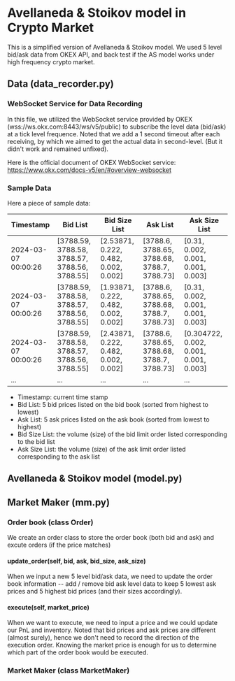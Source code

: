# Avellaneda & Stoikov model in Crypto Market

This is a simplified version of Avellaneda & Stoikov model. We used 5 level bid/ask data from OKEX API, and back test if the AS model works under high frequency crypto market.

## Data (data_recorder.py)
### WebSocket Service for Data Recording

In this file, we utilized the WebSocket service provided by OKEX (wss://ws.okx.com:8443/ws/v5/public) to subscribe the level data (bid/ask) at a tick level frequence. Noted that we add a 1 second timeout after each receiving, by which we aimed to get the actual data in second-level. (But it didn't work and remained unfixed).

Here is the official document of OKEX WebSocket service: https://www.okx.com/docs-v5/en/#overview-websocket

### Sample Data

Here a piece of sample data:

| Timestamp           | Bid List                                      | Bid Size List                         | Ask List                                    | Ask Size List                          |
| ------------------- | --------------------------------------------- | ------------------------------------- | ------------------------------------------- | -------------------------------------- |
| 2024-03-07 00:00:26 | [3788.59, 3788.58, 3788.57, 3788.56, 3788.55] | [2.53871, 0.222, 0.482, 0.002, 0.002] | [3788.6, 3788.65, 3788.68, 3788.7, 3788.73] | [0.31, 0.002, 0.001, 0.001, 0.003]     |
| 2024-03-07 00:00:26 | [3788.59, 3788.58, 3788.57, 3788.56, 3788.55] | [1.93871, 0.222, 0.482, 0.002, 0.002] | [3788.6, 3788.65, 3788.68, 3788.7, 3788.73] | [0.31, 0.002, 0.001, 0.001, 0.003]     |
| 2024-03-07 00:00:26 | [3788.59, 3788.58, 3788.57, 3788.56, 3788.55] | [2.43871, 0.222, 0.482, 0.002, 0.002] | [3788.6, 3788.65, 3788.68, 3788.7, 3788.73] | [0.304722, 0.002, 0.001, 0.001, 0.003] |
| ...                 | ...                                           | ...                                   | ...                                         | ...                                    |

* Timestamp: current time stamp
* Bid List: 5 bid prices listed on the bid book (sorted from highest to lowest)
* Ask List: 5 ask prices listed on the ask book (sorted from lowest to highest)
* Bid Size List: the volume (size) of the bid limit order listed corresponding to the bid list
* Ask Size List: the volume (size) of the ask limit order listed corresponding to the ask list

## Avellaneda & Stoikov model (model.py)



## Market Maker (mm.py)

### Order book (class Order)

We create an order class to store the order book (both bid and ask) and excute orders (if the price matches)

#### update_order(self, bid, ask, bid_size, ask_size)

When we input a new 5 level bid/ask data, we need to update the order book information -- add / remove bid ask level data to keep 5 lowest ask prices and 5 highest bid prices (and their sizes accordingly).

#### execute(self, market_price)

When we want to execute, we need to input a price and we could update our PnL and inventory. Noted that bid prices and ask prices are different (almost surely), hence we don't need to record the direction of the execution order. Knowing the market price is enough for us to determine which part of the order book would be executed.

### Market Maker (class MarketMaker)








